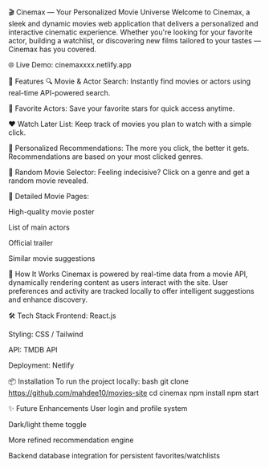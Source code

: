 🎬 Cinemax — Your Personalized Movie Universe
Welcome to Cinemax, a sleek and dynamic movies web application that delivers a personalized and interactive cinematic experience. Whether you're looking for your favorite actor, building a watchlist, or discovering new films tailored to your tastes — Cinemax has you covered.

🌐 Live Demo: cinemaxxxx.netlify.app

🚀 Features
🔍 Movie & Actor Search: Instantly find movies or actors using real-time API-powered search.

🌟 Favorite Actors: Save your favorite stars for quick access anytime.

❤️ Watch Later List: Keep track of movies you plan to watch with a simple click.

🎯 Personalized Recommendations: The more you click, the better it gets. Recommendations are based on your most clicked genres.

🎲 Random Movie Selector: Feeling indecisive? Click on a genre and get a random movie revealed.

🎥 Detailed Movie Pages:

High-quality movie poster

List of main actors

Official trailer

Similar movie suggestions

🧠 How It Works
Cinemax is powered by real-time data from a movie API, dynamically rendering content as users interact with the site. User preferences and activity are tracked locally to offer intelligent suggestions and enhance discovery.

🛠️ Tech Stack
Frontend: React.js

Styling: CSS / Tailwind

API: TMDB API

Deployment: Netlify


📦 Installation
To run the project locally:
bash
git clone https://github.com/mahdee10/movies-site
cd cinemax
npm install
npm start

✨ Future Enhancements
User login and profile system

Dark/light theme toggle

More refined recommendation engine

Backend database integration for persistent favorites/watchlists



